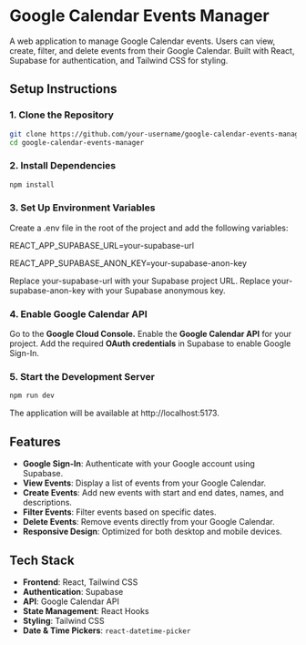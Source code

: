 # Google Calendar Events Manager

A web application to manage Google Calendar events. Users can view, create, filter, and delete events from their Google Calendar. Built with React, Supabase for authentication, and Tailwind CSS for styling.

## Setup Instructions

### 1. Clone the Repository
```bash
git clone https://github.com/your-username/google-calendar-events-manager.git
cd google-calendar-events-manager
```

### 2. Install Dependencies
```bash
npm install
```

### 3. Set Up Environment Variables
Create a .env file in the root of the project and add the following variables:

REACT_APP_SUPABASE_URL=your-supabase-url

REACT_APP_SUPABASE_ANON_KEY=your-supabase-anon-key

Replace your-supabase-url with your Supabase project URL.
Replace your-supabase-anon-key with your Supabase anonymous key.

### 4. Enable Google Calendar API
Go to the **Google Cloud Console.**
Enable the **Google Calendar API** for your project.
Add the required **OAuth credentials** in Supabase to enable Google Sign-In.

### 5. Start the Development Server
```bash
npm run dev
```
The application will be available at http://localhost:5173.

## Features
- **Google Sign-In**: Authenticate with your Google account using Supabase.
- **View Events**: Display a list of events from your Google Calendar.
- **Create Events**: Add new events with start and end dates, names, and descriptions.
- **Filter Events**: Filter events based on specific dates.
- **Delete Events**: Remove events directly from your Google Calendar.
- **Responsive Design**: Optimized for both desktop and mobile devices.

## Tech Stack
- **Frontend**: React, Tailwind CSS
- **Authentication**: Supabase
- **API**: Google Calendar API
- **State Management**: React Hooks
- **Styling**: Tailwind CSS
- **Date & Time Pickers**: `react-datetime-picker`
